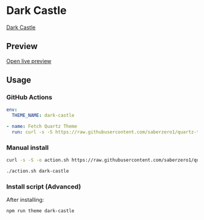 # Dark Castle

[Dark Castle](https://github.com/scottgriv)

## Preview

[Open live preview](https://quartz-themes.github.io/dark-castle/)

## Usage

### GitHub Actions

```yaml
env:
  THEME_NAME: dark-castle
```

```yaml
- name: Fetch Quartz Theme
  run: curl -s -S https://raw.githubusercontent.com/saberzero1/quartz-themes/master/action.sh | bash -s -- $THEME_NAME
```

### Manual install

```bash
curl -s -S -o action.sh https://raw.githubusercontent.com/saberzero1/quartz-themes/master/action.sh

./action.sh dark-castle
```

### Install script (Advanced)

After installing:

```bash
npm run theme dark-castle
```
